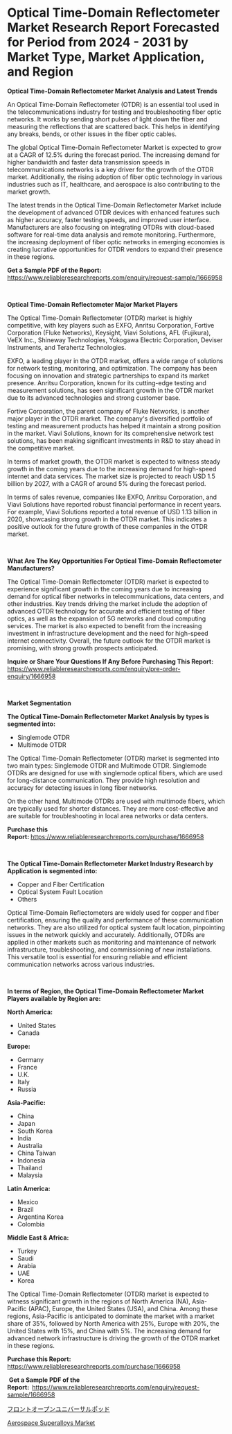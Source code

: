 <p><h1>Optical Time-Domain Reflectometer Market Research Report Forecasted for Period from 2024 -  2031 by Market Type, Market Application, and Region</h1></p><p><strong>Optical Time-Domain Reflectometer Market Analysis and Latest Trends</strong></p>
<p><p>An Optical Time-Domain Reflectometer (OTDR) is an essential tool used in the telecommunications industry for testing and troubleshooting fiber optic networks. It works by sending short pulses of light down the fiber and measuring the reflections that are scattered back. This helps in identifying any breaks, bends, or other issues in the fiber optic cables.</p><p>The global Optical Time-Domain Reflectometer Market is expected to grow at a CAGR of 12.5% during the forecast period. The increasing demand for higher bandwidth and faster data transmission speeds in telecommunications networks is a key driver for the growth of the OTDR market. Additionally, the rising adoption of fiber optic technology in various industries such as IT, healthcare, and aerospace is also contributing to the market growth.</p><p>The latest trends in the Optical Time-Domain Reflectometer Market include the development of advanced OTDR devices with enhanced features such as higher accuracy, faster testing speeds, and improved user interface. Manufacturers are also focusing on integrating OTDRs with cloud-based software for real-time data analysis and remote monitoring. Furthermore, the increasing deployment of fiber optic networks in emerging economies is creating lucrative opportunities for OTDR vendors to expand their presence in these regions.</p></p>
<p><strong>Get a Sample PDF of the Report:&nbsp;</strong> <a href="https://www.reliableresearchreports.com/enquiry/request-sample/1666958">https://www.reliableresearchreports.com/enquiry/request-sample/1666958</a></p>
<p>&nbsp;</p>
<p><strong>Optical Time-Domain Reflectometer Major Market Players</strong></p>
<p><p>The Optical Time-Domain Reflectometer (OTDR) market is highly competitive, with key players such as EXFO, Anritsu Corporation, Fortive Corporation (Fluke Networks), Keysight, Viavi Solutions, AFL (Fujikura), VeEX Inc., Shineway Technologies, Yokogawa Electric Corporation, Deviser Instruments, and Terahertz Technologies. </p><p>EXFO, a leading player in the OTDR market, offers a wide range of solutions for network testing, monitoring, and optimization. The company has been focusing on innovation and strategic partnerships to expand its market presence. Anritsu Corporation, known for its cutting-edge testing and measurement solutions, has seen significant growth in the OTDR market due to its advanced technologies and strong customer base. </p><p>Fortive Corporation, the parent company of Fluke Networks, is another major player in the OTDR market. The company's diversified portfolio of testing and measurement products has helped it maintain a strong position in the market. Viavi Solutions, known for its comprehensive network test solutions, has been making significant investments in R&D to stay ahead in the competitive market.</p><p>In terms of market growth, the OTDR market is expected to witness steady growth in the coming years due to the increasing demand for high-speed internet and data services. The market size is projected to reach USD 1.5 billion by 2027, with a CAGR of around 5% during the forecast period. </p><p>In terms of sales revenue, companies like EXFO, Anritsu Corporation, and Viavi Solutions have reported robust financial performance in recent years. For example, Viavi Solutions reported a total revenue of USD 1.13 billion in 2020, showcasing strong growth in the OTDR market. This indicates a positive outlook for the future growth of these companies in the OTDR market.</p></p>
<p>&nbsp;</p>
<p><strong>What Are The Key Opportunities For Optical Time-Domain Reflectometer Manufacturers?</strong></p>
<p><p>The Optical Time-Domain Reflectometer (OTDR) market is expected to experience significant growth in the coming years due to increasing demand for optical fiber networks in telecommunications, data centers, and other industries. Key trends driving the market include the adoption of advanced OTDR technology for accurate and efficient testing of fiber optics, as well as the expansion of 5G networks and cloud computing services. The market is also expected to benefit from the increasing investment in infrastructure development and the need for high-speed internet connectivity. Overall, the future outlook for the OTDR market is promising, with strong growth prospects anticipated.</p></p>
<p><strong>Inquire or Share Your Questions If Any Before Purchasing This Report:</strong> <a href="https://www.reliableresearchreports.com/enquiry/pre-order-enquiry/1666958">https://www.reliableresearchreports.com/enquiry/pre-order-enquiry/1666958</a></p>
<p>&nbsp;</p>
<p><strong>Market Segmentation</strong></p>
<p><strong>The Optical Time-Domain Reflectometer Market Analysis by types is segmented into:</strong></p>
<p><ul><li>Singlemode OTDR</li><li>Multimode OTDR</li></ul></p>
<p><p>The Optical Time-Domain Reflectometer (OTDR) market is segmented into two main types: Singlemode OTDR and Multimode OTDR. Singlemode OTDRs are designed for use with singlemode optical fibers, which are used for long-distance communication. They provide high resolution and accuracy for detecting issues in long fiber networks. </p><p>On the other hand, Multimode OTDRs are used with multimode fibers, which are typically used for shorter distances. They are more cost-effective and are suitable for troubleshooting in local area networks or data centers.</p></p>
<p><strong>Purchase this Report:&nbsp;</strong><a href="https://www.reliableresearchreports.com/purchase/1666958">https://www.reliableresearchreports.com/purchase/1666958</a></p>
<p>&nbsp;</p>
<p><strong>The Optical Time-Domain Reflectometer Market Industry Research by Application is segmented into:</strong></p>
<p><ul><li>Copper and Fiber Certification</li><li>Optical System Fault Location</li><li>Others</li></ul></p>
<p><p>Optical Time-Domain Reflectometers are widely used for copper and fiber certification, ensuring the quality and performance of these communication networks. They are also utilized for optical system fault location, pinpointing issues in the network quickly and accurately. Additionally, OTDRs are applied in other markets such as monitoring and maintenance of network infrastructure, troubleshooting, and commissioning of new installations. This versatile tool is essential for ensuring reliable and efficient communication networks across various industries.</p></p>
<p>&nbsp;</p>
<p><strong>In terms of Region, the Optical Time-Domain Reflectometer Market Players available by Region are:</strong></p>
<p>
    <p> <strong> North America: </strong>
        <ul>
            <li>United States</li>
            <li>Canada</li>
        </ul>
        </p> 
    <p> <strong> Europe: </strong>
        <ul>
            <li>Germany</li>
            <li>France</li>
            <li>U.K.</li>
            <li>Italy</li>
            <li>Russia</li>
        </ul>
        </p> 
    <p> <strong> Asia-Pacific: </strong>
        <ul>
            <li>China</li>
            <li>Japan</li>
            <li>South Korea</li>
            <li>India</li>
            <li>Australia</li>
            <li>China Taiwan</li>
            <li>Indonesia</li>
            <li>Thailand</li>
            <li>Malaysia</li>
        </ul>
        </p> 
    <p> <strong> Latin America: </strong>
        <ul>
            <li>Mexico</li>
            <li>Brazil</li>
            <li>Argentina Korea</li>
            <li>Colombia</li>
        </ul>
        </p> 
    <p> <strong> Middle East & Africa: </strong>
        <ul>
            <li>Turkey</li>
            <li>Saudi</li>
            <li>Arabia</li>
            <li>UAE</li>
            <li>Korea</li>
        </ul>
    </p>
    </p>
<p><p>The Optical Time-Domain Reflectometer (OTDR) market is expected to witness significant growth in the regions of North America (NA), Asia-Pacific (APAC), Europe, the United States (USA), and China. Among these regions, Asia-Pacific is anticipated to dominate the market with a market share of 35%, followed by North America with 25%, Europe with 20%, the United States with 15%, and China with 5%. The increasing demand for advanced network infrastructure is driving the growth of the OTDR market in these regions.</p></p>
<p><strong>Purchase this Report: </strong><a href="https://www.reliableresearchreports.com/purchase/1666958">https://www.reliableresearchreports.com/purchase/1666958</a></p>
<p>&nbsp;<strong>Get a Sample PDF of the Report:&nbsp;&nbsp;</strong><a href="https://www.reliableresearchreports.com/enquiry/request-sample/1666958">https://www.reliableresearchreports.com/enquiry/request-sample/1666958</a></p>
<p><strong></strong></p>
<p><p><a href="https://github.com/lababdou/Market-Research-Report-List-3/blob/main/78978819281.md">フロントオープンユニバーサルポッド</a></p><p><a href="https://three-jumbo-f6d.notion.site/Aerospace-Superalloys-Market-Size-Growth-Outlook-from-2024-to-2031-projecting-at-Market-s-Trends-A-19f7fa31ef1342dc8f530db0b258fa9a">Aerospace Superalloys Market</a></p></p>